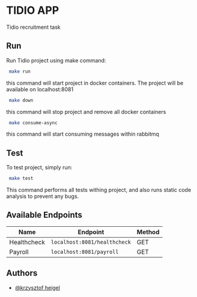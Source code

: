 # TIDIO APP

Tidio recruitment task

## Run

Run Tidio project using make command:

```bash  
 make run  
```  
this command will start project in docker containers. The project will be available on localhost:8081

```bash  
 make down  
```  
this command will stop project and remove all docker containers

```bash  
 make consume-async  
```  
this command will start consuming messages within rabbitmq

## Test
To test project, simply run:
```bash  
 make test  
```  
This command performs all tests withing project, and also runs static code analysis to prevent any bugs.

## Available Endpoints
| Name        | Endpoint                      | Method |
|------------|-------------------------------|------|
| Healthcheck| `localhost:8081/healthcheck`  | GET          	 |
| Payroll    | `localhost:8081/payroll`      | GET		|

## Authors

- [@krzysztof heigel](https://github.com/kfheigel)